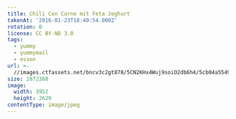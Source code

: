 ```yaml
---
title: Chili Con Carne mit Feta Joghurt
takenAt: '2016-01-23T18:40:54.000Z'
rotation: 0
license: CC BY-ND 3.0
tags:
  - yummy
  - yummymail
  - essen
url: >-
  //images.ctfassets.net/bncv3c2gt878/5CN2KHx4Wuj9soiO2db6h4/5cb04a5549dacf0df7bf02b646b805b4/chili-con-carne-mit-feta-joghurt_23959676694_o
size: 2872388
image:
  width: 3952
  height: 2629
contentType: image/jpeg
---
```


